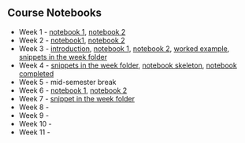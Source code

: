 ## Course Notebooks

- Week 1 - [notebook 1](https://github.com/tisimpson/pbi/blob/main/notebooks/week1_practical_introduction.ipynb), [notebook 2](https://github.com/tisimpson/pbi/blob/main/notebooks/week1_example_notebook.ipynb)
- Week 2 - [notebook1](https://github.com/tisimpson/pbi/blob/main/notebooks/week2/week2_lecture4_introduction.ipynb), [notebook 2](https://github.com/tisimpson/pbi/blob/main/notebooks/week2/week2_lecture4_notebook.ipynb)
- Week 3 - [introduction](https://github.com/tisimpson/pbi/blob/main/notebooks/week3/week3_lecture6_introduction.ipynb), [notebook 1](https://github.com/tisimpson/pbi/blob/main/notebooks/week3/week3_lecture6_notebook1.ipynb), [notebook 2](https://github.com/tisimpson/pbi/blob/main/notebooks/week3/week3_lecture6_notebook2.ipynb), [worked example](https://github.com/tisimpson/pbi/blob/main/notebooks/week3/week3_lecture6_notebook2_workedexample.ipynb), [snippets in the week folder](https://github.com/tisimpson/pbi/tree/main/notebooks/week3)
- Week 4 - [snippets in the week folder](https://github.com/tisimpson/pbi/tree/main/notebooks/week4), [notebook skeleton](https://github.com/tisimpson/pbi/blob/main/notebooks/week4/week4_lecture8_notebook1.ipynb), [notebook completed](https://github.com/tisimpson/pbi/blob/main/notebooks/week4/week4_lecture8_notebook1_completed.ipynb)
- Week 5 - mid-semester break
- Week 6 - [notebook 1](https://github.com/tisimpson/pbi/blob/main/notebooks/week6/week6_lecture10_notebook1.ipynb), [notebook 2](https://github.com/tisimpson/pbi/blob/main/notebooks/week6/week6_lecture10_notebook2.ipynb)
- Week 7 - [snippet in the week folder](https://github.com/tisimpson/pbi/tree/main/notebooks/week7)
- Week 8 -
- Week 9 -
- Week 10 -
- Week 11 - 
